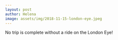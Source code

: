 ```yaml
---
layout: post
author: Helena
image: assets/img/2018-11-15-london-eye.jpeg
---
```


No trip is complete without a ride on the London Eye! 
